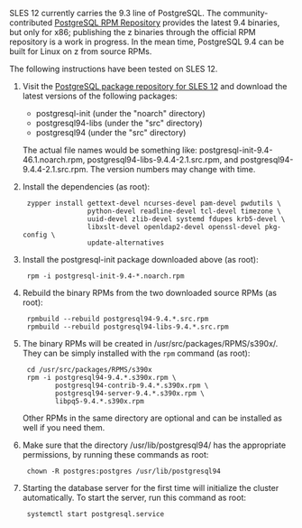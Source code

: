 SLES 12 currently carries the 9.3 line of PostgreSQL. The community-contributed [PostgreSQL RPM Repository](http://yum.postgresql.org/) provides the latest 9.4 binaries, but only for x86; publishing the z binaries through the official RPM repository is a work in progress. In the mean time, PostgreSQL 9.4 can be built for Linux on z from source RPMs.

The following instructions have been tested on SLES 12.

1. Visit the [PostgreSQL package repository for SLES 12](http://download.opensuse.org/repositories/server:/database:/postgresql/SLE_12/) and download the latest versions of the following packages:

    - postgresql-init (under the "noarch" directory)
    - postgresql94-libs (under the "src" directory)
    - postgresql94 (under the "src" directory)

   The actual file names would be something like: postgresql-init-9.4-46.1.noarch.rpm, postgresql94-libs-9.4.4-2.1.src.rpm, and postgresql94-9.4.4-2.1.src.rpm. The version numbers may change with time.


2. Install the dependencies (as root):

        zypper install gettext-devel ncurses-devel pam-devel pwdutils \
                       python-devel readline-devel tcl-devel timezone \
                       uuid-devel zlib-devel systemd fdupes krb5-devel \
                       libxslt-devel openldap2-devel openssl-devel pkg-config \
                       update-alternatives

3. Install the postgresql-init package downloaded above (as root):

        rpm -i postgresql-init-9.4-*.noarch.rpm

4. Rebuild the binary RPMs from the two downloaded source RPMs (as root):

        rpmbuild --rebuild postgresql94-9.4.*.src.rpm
        rpmbuild --rebuild postgresql94-libs-9.4.*.src.rpm

5. The binary RPMs will be created in /usr/src/packages/RPMS/s390x/. They can be simply installed with the `rpm` command (as root):

        cd /usr/src/packages/RPMS/s390x
        rpm -i postgresql94-9.4.*.s390x.rpm \
               postgresql94-contrib-9.4.*.s390x.rpm \
               postgresql94-server-9.4.*.s390x.rpm \
               libpq5-9.4.*.s390x.rpm

   Other RPMs in the same directory are optional and can be installed as well if you need them.

6. Make sure that the directory /usr/lib/postgresql94/ has the appropriate permissions, by running these commands as root:

        chown -R postgres:postgres /usr/lib/postgresql94

7. Starting the database server for the first time will initialize the cluster automatically. To start the server, run this command as root:

        systemctl start postgresql.service